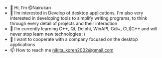 - 👋 Hi, I’m @Nairukan
- 👀 I’m interested in Develop of desktop applications, I'm also very interested in developing tools to simplify writing programs, to think through every detail of projects and their interaction
- 🌱 I’m currently learning C++, Qt, Delphi, WinAPI, Gdi+, CLI|C++ and will never stop learn new technologies :)
- 💞️ I want to cooperate with a company focused on the desktop applications
- 📫 How to reach me nikita_koren2002@gmail.com

<!---
Nairukan/Nairukan is a ✨ special ✨ repository because its `README.md` (this file) appears on your GitHub profile.
You can click the Preview link to take a look at your changes.
--->
